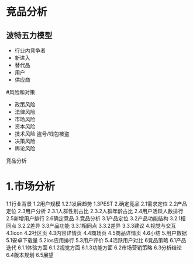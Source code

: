 # 竞品分析
## 波特五力模型
- 行业内竞争者
- 新进入
- 替代品
- 用户
- 供应商


#风险和对策
- 政策风险 
- 法律风险
- 市场风险
- 资本风险
- 技术风险  盗号/钱包被盗
- 决策风险
- 舆论风险


竞品分析
# 1.市场分析
1.1行业背景
1.2用户规模
1.2.1发展趋势
1.3PEST
2.确定竞品
2.1需求定位
2.2产品定位
2.3用户分析
2.3.1人群性别占比
2.3.2人群年龄占比
2.4用户活跃人数排行
2.5新增用户排行
2.6确定竞品
3.竞品分析
3.1产品定位
3.2产品功能结构
3.2.1相同点
3.2.2差异
3.3产品功能
3.3.1相同点
3.3.2差异
3.3.3建议
4.视觉与交互
4.1icon
4.2社区页
4.3内容详情页
4.4商场页
4.5商品详情页
4.6小结
5.用户数据
5.1安卓下载量
5.2ios应用排行
5.3用户评价
5.4活跃用户对比
6竞品策略
6.1产品迭代
6.1.1体验方面
6.1.2视觉方面
6.1.3功能方面
6.2市场营销策略
6.3分析结论
6.4版本规划
6.5展望
